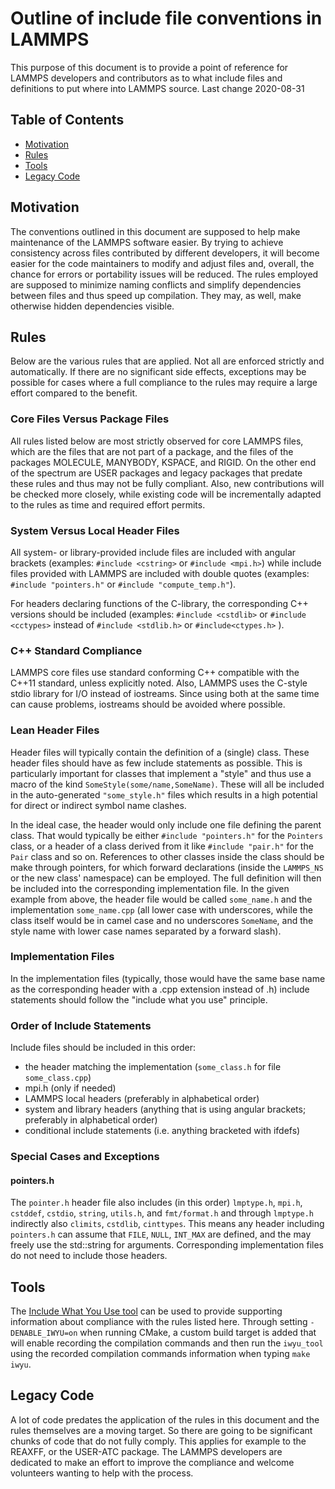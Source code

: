# Outline of include file conventions in LAMMPS

This purpose of this document is to provide a point of reference
for LAMMPS developers and contributors as to what include files
and definitions to put where into LAMMPS source.
Last change 2020-08-31

## Table of Contents

  * [Motivation](#motivation)
  * [Rules](#rules)
  * [Tools](#tools)
  * [Legacy Code](#legacy-code)

## Motivation

The conventions outlined in this document are supposed to help make
maintenance of the LAMMPS software easier.  By trying to achieve
consistency across files contributed by different developers, it will
become easier for the code maintainers to modify and adjust files and,
overall, the chance for errors or portability issues will be reduced.
The rules employed are supposed to minimize naming conflicts and
simplify dependencies between files and thus speed up compilation. They
may, as well, make otherwise hidden dependencies visible.

## Rules

Below are the various rules that are applied.  Not all are enforced
strictly and automatically.  If there are no significant side effects,
exceptions may be possible for cases where a full compliance to the
rules may require a large effort compared to the benefit.

### Core Files Versus Package Files

All rules listed below are most strictly observed for core LAMMPS files,
which are the files that are not part of a package, and the files of the
packages MOLECULE, MANYBODY, KSPACE, and RIGID.  On the other end of
the spectrum are USER packages and legacy packages that predate these
rules and thus may not be fully compliant.  Also, new contributions
will be checked more closely, while existing code will be incrementally
adapted to the rules as time and required effort permits.

### System Versus Local Header Files

All system- or library-provided include files are included with angular
brackets (examples: `#include <cstring>` or `#include <mpi.h>`) while
include files provided with LAMMPS are included with double quotes
(examples: `#include "pointers.h"` or `#include "compute_temp.h"`).

For headers declaring functions of the C-library, the corresponding
C++ versions should be included (examples: `#include <cstdlib>` or
`#include <cctypes>` instead of `#include <stdlib.h>` or
`#include<ctypes.h>` ).

### C++ Standard Compliance

LAMMPS core files use standard conforming C++ compatible with the
C++11 standard, unless explicitly noted.  Also, LAMMPS uses the C-style
stdio library for I/O instead of iostreams.  Since using both at the
same time can cause problems, iostreams should be avoided where possible.

### Lean Header Files

Header files will typically contain the definition of a (single) class.
These header files should have as few include statements as possible.
This is particularly important for classes that implement a "style" and
thus use a macro of the kind `SomeStyle(some/name,SomeName)`. These will
all be included in the auto-generated `"some_style.h"` files which
results in a high potential for direct or indirect symbol name clashes.

In the ideal case, the header would only include one file defining the
parent class. That would typically be either `#include "pointers.h"` for
the `Pointers` class, or a header of a class derived from it like
`#include "pair.h"` for the `Pair` class and so on.  References to other
classes inside the class should be make through pointers, for which forward
declarations (inside the `LAMMPS_NS` or the new class' namespace) can
be employed.  The full definition will then be included into the corresponding
implementation file.  In the given example from above, the header file
would be called `some_name.h` and the implementation `some_name.cpp` (all
lower case with underscores, while the class itself would be in camel case
and no underscores `SomeName`, and the style name with lower case names separated by
a forward slash).

### Implementation Files

In the implementation files (typically, those would have the same base name
as the corresponding header with a .cpp extension instead of .h) include
statements should follow the "include what you use" principle.

### Order of Include Statements

Include files should be included in this order:
* the header matching the implementation (`some_class.h` for file `some_class.cpp`)
* mpi.h  (only if needed)
* LAMMPS local headers (preferably in alphabetical order)
* system and library headers (anything that is using angular brackets; preferably in alphabetical order)
* conditional include statements (i.e. anything bracketed with ifdefs)

### Special Cases and Exceptions

#### pointers.h

The `pointer.h` header file also includes (in this order) `lmptype.h`,
`mpi.h`, `cstddef`, `cstdio`, `string`, `utils.h`, and `fmt/format.h`
and through `lmptype.h` indirectly also `climits`, `cstdlib`, `cinttypes`.
This means any header including `pointers.h` can assume that `FILE`,
`NULL`, `INT_MAX` are defined, and the may freely use the std::string
for arguments. Corresponding implementation files do not need to include
those headers.

## Tools

The [Include What You Use tool](https://include-what-you-use.org/)
can be used to provide supporting information about compliance with
the rules listed here.  Through setting `-DENABLE_IWYU=on` when running
CMake, a custom build target is added that will enable recording
the compilation commands and then run the `iwyu_tool` using the
recorded compilation commands information when typing `make iwyu`.

## Legacy Code

A lot of code predates the application of the rules in this document
and the rules themselves are a moving target.  So there are going to be
significant chunks of code that do not fully comply.  This applies
for example to the REAXFF, or the USER-ATC package.  The LAMMPS
developers are dedicated to make an effort to improve the compliance
and welcome volunteers wanting to help with the process.

